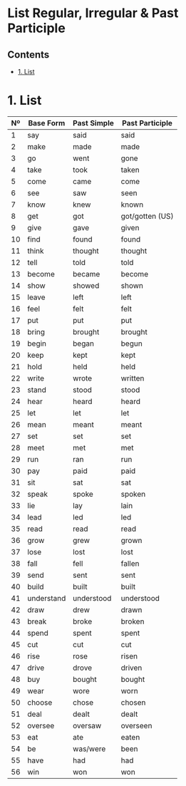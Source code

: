 # List Regular, Irregular & Past Participle <!-- omit in toc -->

## Contents <!-- omit in toc -->

- [1. List](#1-list)

# 1. List

| Nº  | Base Form  | Past Simple | Past Participle |
| --- | ---------- | ----------- | --------------- |
| 1   | say        | said        | said            |
| 2   | make       | made        | made            |
| 3   | go         | went        | gone            |
| 4   | take       | took        | taken           |
| 5   | come       | came        | come            |
| 6   | see        | saw         | seen            |
| 7   | know       | knew        | known           |
| 8   | get        | got         | got/gotten (US) |
| 9   | give       | gave        | given           |
| 10  | find       | found       | found           |
| 11  | think      | thought     | thought         |
| 12  | tell       | told        | told            |
| 13  | become     | became      | become          |
| 14  | show       | showed      | shown           |
| 15  | leave      | left        | left            |
| 16  | feel       | felt        | felt            |
| 17  | put        | put         | put             |
| 18  | bring      | brought     | brought         |
| 19  | begin      | began       | begun           |
| 20  | keep       | kept        | kept            |
| 21  | hold       | held        | held            |
| 22  | write      | wrote       | written         |
| 23  | stand      | stood       | stood           |
| 24  | hear       | heard       | heard           |
| 25  | let        | let         | let             |
| 26  | mean       | meant       | meant           |
| 27  | set        | set         | set             |
| 28  | meet       | met         | met             |
| 29  | run        | ran         | run             |
| 30  | pay        | paid        | paid            |
| 31  | sit        | sat         | sat             |
| 32  | speak      | spoke       | spoken          |
| 33  | lie        | lay         | lain            |
| 34  | lead       | led         | led             |
| 35  | read       | read        | read            |
| 36  | grow       | grew        | grown           |
| 37  | lose       | lost        | lost            |
| 38  | fall       | fell        | fallen          |
| 39  | send       | sent        | sent            |
| 40  | build      | built       | built           |
| 41  | understand | understood  | understood      |
| 42  | draw       | drew        | drawn           |
| 43  | break      | broke       | broken          |
| 44  | spend      | spent       | spent           |
| 45  | cut        | cut         | cut             |
| 46  | rise       | rose        | risen           |
| 47  | drive      | drove       | driven          |
| 48  | buy        | bought      | bought          |
| 49  | wear       | wore        | worn            |
| 50  | choose     | chose       | chosen          |
| 51  | deal       | dealt       | dealt           |
| 52  | oversee    | oversaw     | overseen        |
| 53  | eat        | ate         | eaten           |
| 54  | be         | was/were    | been            |
| 55  | have       | had         | had             |
| 56  | win        | won         | won             |
